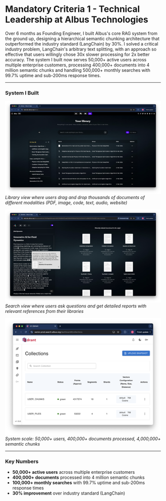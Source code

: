 # Mandatory Criteria 1 - Technical Leadership at Albus Technologies

Over 6 months as Founding Engineer, I built Albus's core RAG system from the ground up, designing a hierarchical semantic chunking architecture that outperformed the industry standard (LangChain) by 30%. I solved a critical industry problem, LangChain's arbitrary text splitting, with an approach so effective that users willingly chose 30x slower processing for 2x better accuracy. The system I built now serves 50,000+ active users across multiple enterprise customers, processing 400,000+ documents into 4 million semantic chunks and handling 500,000+ monthly searches with 99.7% uptime and sub-200ms response times.

---

### System I Built

![Library View](raw/albus-ui1.png)
_Library view where users drag and drop thousands of documents of different modalities (PDF, image, code, text, audio, website)_

![Search View](raw/albus-ui2.png)
_Search view where users ask questions and get detailed reports with relevant references from their libraries_

![Vector Database Metrics](raw/albus-vectordb.png)
_System scale: 50,000+ users, 400,000+ documents processed, 4,000,000+ semantic chunks_

---

### Key Numbers

- **50,000+ active users** across multiple enterprise customers
- **400,000+ documents** processed into 4 million semantic chunks
- **100,000+ monthly searches** with 99.7% uptime and sub-200ms response times
- **30% improvement** over industry standard (LangChain)
